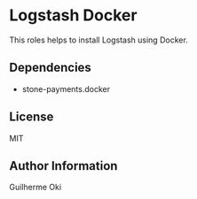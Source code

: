 Logstash Docker
===============

This roles helps to install Logstash using Docker.

Dependencies
------------

  - stone-payments.docker

License
-------

MIT

Author Information
------------------

Guilherme Oki
